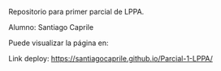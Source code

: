 Repositorio para primer parcial de LPPA.

Alumno: Santiago Caprile

Puede visualizar la página en:

Link deploy: https://santiagocaprile.github.io/Parcial-1-LPPA/
